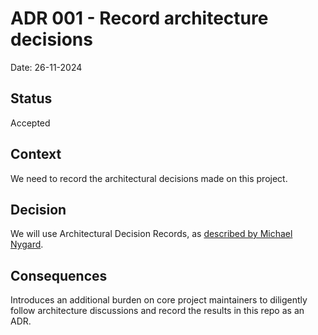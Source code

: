 # ADR 001 - Record architecture decisions

Date: 26-11-2024

## Status

Accepted

## Context

We need to record the architectural decisions made on this project.

## Decision

We will use Architectural Decision Records, as [described by Michael Nygard](https://cognitect.com/blog/2011/11/15/documenting-architecture-decisions).

## Consequences

Introduces an additional burden on core project maintainers to diligently follow architecture discussions and record the
results in this repo as an ADR.
